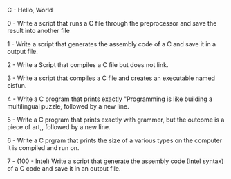 C - Hello, World                                                                                                                

                                                                                                                                

0 - Write a script that runs a C file through the preprocessor and save the result into another file                            

                                                                                                                                

1 - Write a script that generates the assembly code of a C and save it in a output file.                                        

                                                                                                                                

2 - Write a Script that compiles a C file but does not link.                                                                    

                                                                                                                                

3 - Write a script that compiles a C file and creates an executable named cisfun.                                               

                                                                                                                                

4 - Write a C program that prints exactly "Programming is like building a multilingual puzzle, followed by a new line.          

                                                                                                                                

5 - Write a C program that prints exactly with grammer, but the outcome is a piece of art,, followed by a new line.             

                                                                                                                                

6 - Write a C prgram that prints the size of a various types on the computer it is compiled and run on.                         

                                                                                                                                

7 - (100 - Intel) Write a script that generate the assembly code (Intel syntax) of a C code and save it in an output file. 
